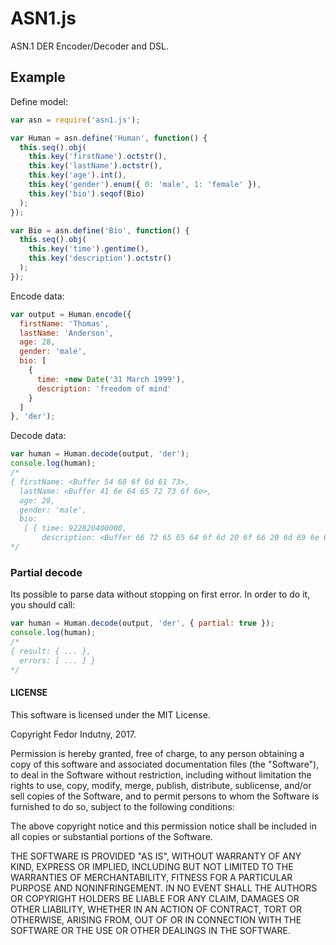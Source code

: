 # ASN1.js

ASN.1 DER Encoder/Decoder and DSL.

## Example

Define model:

```javascript
var asn = require('asn1.js');

var Human = asn.define('Human', function() {
  this.seq().obj(
    this.key('firstName').octstr(),
    this.key('lastName').octstr(),
    this.key('age').int(),
    this.key('gender').enum({ 0: 'male', 1: 'female' }),
    this.key('bio').seqof(Bio)
  );
});

var Bio = asn.define('Bio', function() {
  this.seq().obj(
    this.key('time').gentime(),
    this.key('description').octstr()
  );
});
```

Encode data:

```javascript
var output = Human.encode({
  firstName: 'Thomas',
  lastName: 'Anderson',
  age: 28,
  gender: 'male',
  bio: [
    {
      time: +new Date('31 March 1999'),
      description: 'freedom of mind'
    }
  ]
}, 'der');
```

Decode data:

```javascript
var human = Human.decode(output, 'der');
console.log(human);
/*
{ firstName: <Buffer 54 68 6f 6d 61 73>,
  lastName: <Buffer 41 6e 64 65 72 73 6f 6e>,
  age: 28,
  gender: 'male',
  bio:
   [ { time: 922820400000,
       description: <Buffer 66 72 65 65 64 6f 6d 20 6f 66 20 6d 69 6e 64> } ] }
*/
```

### Partial decode

Its possible to parse data without stopping on first error. In order to do it,
you should call:

```javascript
var human = Human.decode(output, 'der', { partial: true });
console.log(human);
/*
{ result: { ... },
  errors: [ ... ] }
*/
```

#### LICENSE

This software is licensed under the MIT License.

Copyright Fedor Indutny, 2017.

Permission is hereby granted, free of charge, to any person obtaining a
copy of this software and associated documentation files (the
"Software"), to deal in the Software without restriction, including
without limitation the rights to use, copy, modify, merge, publish,
distribute, sublicense, and/or sell copies of the Software, and to permit
persons to whom the Software is furnished to do so, subject to the
following conditions:

The above copyright notice and this permission notice shall be included
in all copies or substantial portions of the Software.

THE SOFTWARE IS PROVIDED "AS IS", WITHOUT WARRANTY OF ANY KIND, EXPRESS
OR IMPLIED, INCLUDING BUT NOT LIMITED TO THE WARRANTIES OF
MERCHANTABILITY, FITNESS FOR A PARTICULAR PURPOSE AND NONINFRINGEMENT. IN
NO EVENT SHALL THE AUTHORS OR COPYRIGHT HOLDERS BE LIABLE FOR ANY CLAIM,
DAMAGES OR OTHER LIABILITY, WHETHER IN AN ACTION OF CONTRACT, TORT OR
OTHERWISE, ARISING FROM, OUT OF OR IN CONNECTION WITH THE SOFTWARE OR THE
USE OR OTHER DEALINGS IN THE SOFTWARE.
